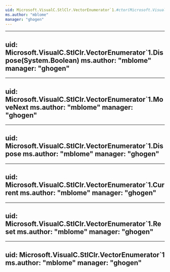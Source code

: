 ```yaml
---
uid: Microsoft.VisualC.StlClr.VectorEnumerator`1.#ctor(Microsoft.VisualC.StlClr.IVector{`0},System.Int32)
ms.author: "mblome"
manager: "ghogen"
---
```


---
uid: Microsoft.VisualC.StlClr.VectorEnumerator`1.Dispose(System.Boolean)
ms.author: "mblome"
manager: "ghogen"
---

---
uid: Microsoft.VisualC.StlClr.VectorEnumerator`1.MoveNext
ms.author: "mblome"
manager: "ghogen"
---

---
uid: Microsoft.VisualC.StlClr.VectorEnumerator`1.Dispose
ms.author: "mblome"
manager: "ghogen"
---

---
uid: Microsoft.VisualC.StlClr.VectorEnumerator`1.Current
ms.author: "mblome"
manager: "ghogen"
---

---
uid: Microsoft.VisualC.StlClr.VectorEnumerator`1.Reset
ms.author: "mblome"
manager: "ghogen"
---

---
uid: Microsoft.VisualC.StlClr.VectorEnumerator`1
ms.author: "mblome"
manager: "ghogen"
---
